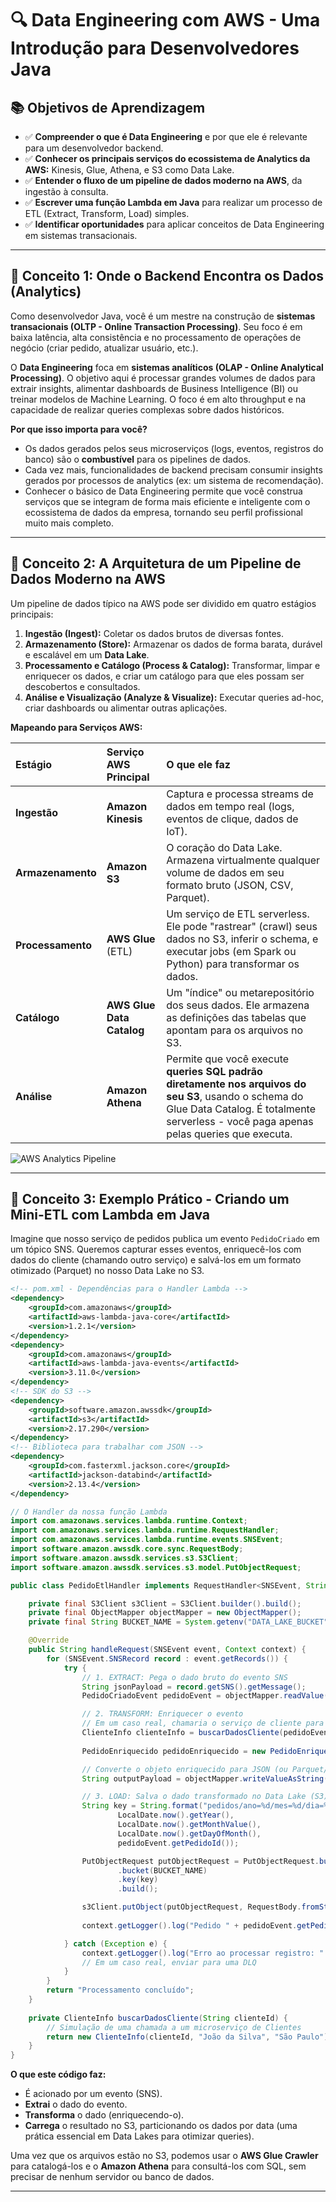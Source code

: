 # 🔍 Data Engineering com AWS - Uma Introdução para Desenvolvedores Java

## 📚 **Objetivos de Aprendizagem**

-   ✅ **Compreender o que é Data Engineering** e por que ele é relevante para um desenvolvedor backend.
-   ✅ **Conhecer os principais serviços do ecossistema de Analytics da AWS:** Kinesis, Glue, Athena, e S3 como Data Lake.
-   ✅ **Entender o fluxo de um pipeline de dados moderno na AWS**, da ingestão à consulta.
-   ✅ **Escrever uma função Lambda em Java** para realizar um processo de ETL (Extract, Transform, Load) simples.
-   ✅ **Identificar oportunidades** para aplicar conceitos de Data Engineering em sistemas transacionais.

---

## 🎯 **Conceito 1: Onde o Backend Encontra os Dados (Analytics)**

Como desenvolvedor Java, você é um mestre na construção de **sistemas transacionais (OLTP - Online Transaction Processing)**. Seu foco é em baixa latência, alta consistência e no processamento de operações de negócio (criar pedido, atualizar usuário, etc.).

O **Data Engineering** foca em **sistemas analíticos (OLAP - Online Analytical Processing)**. O objetivo aqui é processar grandes volumes de dados para extrair insights, alimentar dashboards de Business Intelligence (BI) ou treinar modelos de Machine Learning. O foco é em alto throughput e na capacidade de realizar queries complexas sobre dados históricos.

**Por que isso importa para você?**
-   Os dados gerados pelos seus microserviços (logs, eventos, registros do banco) são o **combustível** para os pipelines de dados.
-   Cada vez mais, funcionalidades de backend precisam consumir insights gerados por processos de analytics (ex: um sistema de recomendação).
-   Conhecer o básico de Data Engineering permite que você construa serviços que se integram de forma mais eficiente e inteligente com o ecossistema de dados da empresa, tornando seu perfil profissional muito mais completo.

---

## 🎯 **Conceito 2: A Arquitetura de um Pipeline de Dados Moderno na AWS**

Um pipeline de dados típico na AWS pode ser dividido em quatro estágios principais:

1.  **Ingestão (Ingest):** Coletar os dados brutos de diversas fontes.
2.  **Armazenamento (Store):** Armazenar os dados de forma barata, durável e escalável em um **Data Lake**.
3.  **Processamento e Catálogo (Process & Catalog):** Transformar, limpar e enriquecer os dados, e criar um catálogo para que eles possam ser descobertos e consultados.
4.  **Análise e Visualização (Analyze & Visualize):** Executar queries ad-hoc, criar dashboards ou alimentar outras aplicações.

**Mapeando para Serviços AWS:**

| Estágio | Serviço AWS Principal | O que ele faz |
| :--- | :--- | :--- |
| **Ingestão** | **Amazon Kinesis** | Captura e processa streams de dados em tempo real (logs, eventos de clique, dados de IoT). |
| **Armazenamento** | **Amazon S3** | O coração do Data Lake. Armazena virtualmente qualquer volume de dados em seu formato bruto (JSON, CSV, Parquet).|
| **Processamento**| **AWS Glue** (ETL) | Um serviço de ETL serverless. Ele pode "rastrear" (crawl) seus dados no S3, inferir o schema, e executar jobs (em Spark ou Python) para transformar os dados. |
| **Catálogo** | **AWS Glue Data Catalog** | Um "índice" ou metarepositório dos seus dados. Ele armazena as definições das tabelas que apontam para os arquivos no S3. |
| **Análise** | **Amazon Athena** | Permite que você execute **queries SQL padrão diretamente nos arquivos do seu S3**, usando o schema do Glue Data Catalog. É totalmente serverless - você paga apenas pelas queries que executa. |

![AWS Analytics Pipeline](https://d1.awsstatic.com/product-marketing/Big-Data/Analytics_Pipeline_Diagram_updated.b8364c3c3a105220c35593c17885994e0781e64d.png)

---

## 🎯 **Conceito 3: Exemplo Prático - Criando um Mini-ETL com Lambda em Java**

Imagine que nosso serviço de pedidos publica um evento `PedidoCriado` em um tópico SNS. Queremos capturar esses eventos, enriquecê-los com dados do cliente (chamando outro serviço) e salvá-los em um formato otimizado (Parquet) no nosso Data Lake no S3.

```xml
<!-- pom.xml - Dependências para o Handler Lambda -->
<dependency>
    <groupId>com.amazonaws</groupId>
    <artifactId>aws-lambda-java-core</artifactId>
    <version>1.2.1</version>
</dependency>
<dependency>
    <groupId>com.amazonaws</groupId>
    <artifactId>aws-lambda-java-events</artifactId>
    <version>3.11.0</version>
</dependency>
<!-- SDK do S3 -->
<dependency>
    <groupId>software.amazon.awssdk</groupId>
    <artifactId>s3</artifactId>
    <version>2.17.290</version>
</dependency>
<!-- Biblioteca para trabalhar com JSON -->
<dependency>
    <groupId>com.fasterxml.jackson.core</groupId>
    <artifactId>jackson-databind</artifactId>
    <version>2.13.4</version>
</dependency>
```

```java
// O Handler da nossa função Lambda
import com.amazonaws.services.lambda.runtime.Context;
import com.amazonaws.services.lambda.runtime.RequestHandler;
import com.amazonaws.services.lambda.runtime.events.SNSEvent;
import software.amazon.awssdk.core.sync.RequestBody;
import software.amazon.awssdk.services.s3.S3Client;
import software.amazon.awssdk.services.s3.model.PutObjectRequest;

public class PedidoEtlHandler implements RequestHandler<SNSEvent, String> {

    private final S3Client s3Client = S3Client.builder().build();
    private final ObjectMapper objectMapper = new ObjectMapper();
    private final String BUCKET_NAME = System.getenv("DATA_LAKE_BUCKET");

    @Override
    public String handleRequest(SNSEvent event, Context context) {
        for (SNSEvent.SNSRecord record : event.getRecords()) {
            try {
                // 1. EXTRACT: Pega o dado bruto do evento SNS
                String jsonPayload = record.getSNS().getMessage();
                PedidoCriadoEvent pedidoEvent = objectMapper.readValue(jsonPayload, PedidoCriadoEvent.class);

                // 2. TRANSFORM: Enriquecer o evento
                // Em um caso real, chamaria o serviço de cliente para pegar mais dados
                ClienteInfo clienteInfo = buscarDadosCliente(pedidoEvent.getClienteId());
                
                PedidoEnriquecido pedidoEnriquecido = new PedidoEnriquecido(pedidoEvent, clienteInfo);

                // Converte o objeto enriquecido para JSON (ou Parquet/Avro em um caso real)
                String outputPayload = objectMapper.writeValueAsString(pedidoEnriquecido);

                // 3. LOAD: Salva o dado transformado no Data Lake (S3)
                String key = String.format("pedidos/ano=%d/mes=%d/dia=%d/pedido-%s.json",
                        LocalDate.now().getYear(),
                        LocalDate.now().getMonthValue(),
                        LocalDate.now().getDayOfMonth(),
                        pedidoEvent.getPedidoId());

                PutObjectRequest putObjectRequest = PutObjectRequest.builder()
                        .bucket(BUCKET_NAME)
                        .key(key)
                        .build();

                s3Client.putObject(putObjectRequest, RequestBody.fromString(outputPayload));
                
                context.getLogger().log("Pedido " + pedidoEvent.getPedidoId() + " processado e salvo no S3.");

            } catch (Exception e) {
                context.getLogger().log("Erro ao processar registro: " + e.getMessage());
                // Em um caso real, enviar para uma DLQ
            }
        }
        return "Processamento concluído";
    }
    
    private ClienteInfo buscarDadosCliente(String clienteId) {
        // Simulação de uma chamada a um microserviço de Clientes
        return new ClienteInfo(clienteId, "João da Silva", "São Paulo");
    }
}
```

**O que este código faz:**
-   É acionado por um evento (SNS).
-   **Extrai** o dado do evento.
-   **Transforma** o dado (enriquecendo-o).
-   **Carrega** o resultado no S3, particionando os dados por data (uma prática essencial em Data Lakes para otimizar queries).

Uma vez que os arquivos estão no S3, podemos usar o **AWS Glue Crawler** para catalogá-los e o **Amazon Athena** para consultá-los com SQL, sem precisar de nenhum servidor ou banco de dados.

--- 